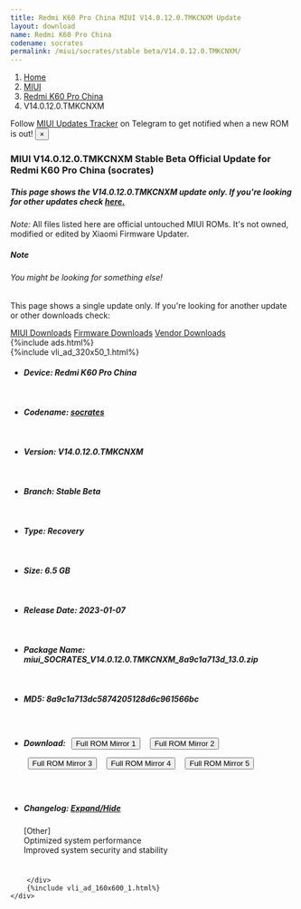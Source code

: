 ```yaml
---
title: Redmi K60 Pro China MIUI V14.0.12.0.TMKCNXM Update
layout: download
name: Redmi K60 Pro China
codename: socrates
permalink: /miui/socrates/stable beta/V14.0.12.0.TMKCNXM/
---
```

<nav aria-label="breadcrumb">
    <ol class="breadcrumb">
        <li class="breadcrumb-item"><a href="/">Home</a></li>
        <li class="breadcrumb-item"><a href="/miui/">MIUI</a></li>
        <li class="breadcrumb-item"><a href="/miui/socrates/">Redmi K60 Pro China</a></li>
        <li class="breadcrumb-item active" aria-current="page">V14.0.12.0.TMKCNXM</li>
    </ol>
</nav>
<div class="alert alert-primary alert-dismissible fade show" role="alert">
    Follow <a href="https://t.me/MIUIUpdatesTracker" class="alert-link">MIUI Updates Tracker</a> on Telegram to get
    notified when a new ROM is out!
    <button type="button" class="close" data-dismiss="alert" aria-label="Close">
        <span aria-hidden="true">&times;</span>
    </button>
</div>
<div class="col-12 mx-auto">
    <h3 class="title bg-light p-2 rounded">MIUI V14.0.12.0.TMKCNXM Stable Beta Official Update for Redmi K60 Pro China (socrates)</h3>
    <h5>This page shows the V14.0.12.0.TMKCNXM update only. If you're looking for other updates check
        <a href="/miui/socrates/">here.</a></h5>
    <p><i>Note: </i>All files listed here are official untouched MIUI ROMs.
        It's not owned, modified or edited by Xiaomi Firmware Updater.</p>
    <div class="card">
        <div class="card-body">
            <h5 class="card-title">Note</h5>
            <h6 class="card-subtitle mb-2 text-muted">You might be looking for something else!</h6>
            <p class="card-text">This page shows a single update only.
                If you're looking for another update or other downloads check:</p>
            <a href="/miui/" class="card-link">MIUI Downloads</a>
            <a href="/firmware/" class="card-link">Firmware Downloads</a>
            <a href="/vendor/" class="card-link">Vendor Downloads</a>
        </div>
    </div>
    {%include ads.html%}
    <div class="row justify-content-center">
        <div class="col-10" id="downloads">
                    <div class="card card-body">
            {%include vli_ad_320x50_1.html%}
            <ul class="list-unstyled">
                <li style="padding-bottom: 10px;">
                    <h5><b>Device: </b>Redmi K60 Pro China</h5>
                </li>
                <li style="padding-bottom: 10px;">
                    <h5><b>Codename: </b> <a href="/miui/socrates/" target="_blank">socrates</a> </h5>
                </li>
                <li style="padding-bottom: 10px;">
                    <h5><b>Version: </b>V14.0.12.0.TMKCNXM</h5>
                </li>
                <li style="padding-bottom: 10px;">
                    <h5><b>Branch: </b>Stable Beta</h5>
                </li>
                <li style="padding-bottom: 10px;">
                    <h5><b>Type: </b>Recovery</h5>
                </li>
                <li style="padding-bottom: 10px;">
                    <h5><b>Size: </b>6.5 GB</h5>
                </li>
                <li style="padding-bottom: 10px;">
                    <h5><b>Release Date: </b>2023-01-07</h5>
                </li>
                <li style="padding-bottom: 10px;">
                    <h5><b>Package Name: </b><span id="filename" class="text-dark">miui_SOCRATES_V14.0.12.0.TMKCNXM_8a9c1a713d_13.0.zip</span></h5>
                </li>
                <li style="padding-bottom: 10px;">
                    <h5><b>MD5: </b><span id="md5" class="text-muted">8a9c1a713dc5874205128d6c961566bc</span></h5>
                </li>
                <li style="padding-bottom: 10px;">
                    <h5><b>Download: </b> <button type="button" id="download" class="btn btn-primary" style="margin: 7px;" onclick="window.open('https://cdn-ota.azureedge.net/V14.0.12.0.TMKCNXM/miui_SOCRATES_V14.0.12.0.TMKCNXM_8a9c1a713d_13.0.zip', '_blank');"><i class="fa fa-download"></i> Full ROM Mirror 1</button> <button type="button" id="download" class="btn btn-primary" style="margin: 7px;" onclick="window.open('https://bn.d.miui.com/V14.0.12.0.TMKCNXM/miui_SOCRATES_V14.0.12.0.TMKCNXM_8a9c1a713d_13.0.zip', '_blank');"><i class="fa fa-download"></i> Full ROM Mirror 2</button> <button type="button" id="download" class="btn btn-primary" style="margin: 7px;" onclick="window.open('https://ks3orig.bigota.d.miui.com/V14.0.12.0.TMKCNXM/miui_SOCRATES_V14.0.12.0.TMKCNXM_8a9c1a713d_13.0.zip', '_blank');"><i class="fa fa-download"></i> Full ROM Mirror 3</button> <button type="button" id="download" class="btn btn-primary" style="margin: 7px;" onclick="window.open('https://airtel.bigota.d.miui.com/V14.0.12.0.TMKCNXM/miui_SOCRATES_V14.0.12.0.TMKCNXM_8a9c1a713d_13.0.zip', '_blank');"><i class="fa fa-download"></i> Full ROM Mirror 4</button> <button type="button" id="download" class="btn btn-primary" style="margin: 7px;" onclick="window.open('https://hugeota.d.miui.com/V14.0.12.0.TMKCNXM/miui_SOCRATES_V14.0.12.0.TMKCNXM_8a9c1a713d_13.0.zip', '_blank');"><i class="fa fa-download"></i> Full ROM Mirror 5</button></h5>
                </li>
                <li style="padding-bottom: 10px;">
                    <h5><b>Changelog: </b><a href="#socrates_1_changelog" data-toggle="collapse" role="button"
                            aria-expanded="false" aria-controls="socrates_1_changelog"> <i class="fa fa-arrow-down"
                                aria-hidden="true"></i> Expand/Hide</a></h5>
                    <div class="collapse" id="socrates_1_changelog">
                        <p id="changelog_text">[Other]<br>Optimized system performance<br>Improved system security and stability</p>
                    </div>
                </li>
            </ul>
        </div>

        </div>
        {%include vli_ad_160x600_1.html%}
    </div>
</div>
